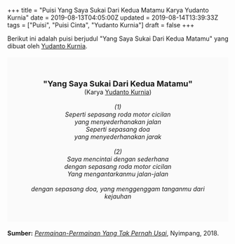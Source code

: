 +++
title = "Puisi Yang Saya Sukai Dari Kedua Matamu Karya Yudanto Kurnia"
date = 2019-08-13T04:05:00Z
updated = 2019-08-14T13:39:33Z
tags = ["Puisi", "Puisi Cinta", "Yudanto Kurnia"]
draft = false
+++

<div dir="ltr" style="text-align: left;" trbidi="on"><div dir="ltr" style="text-align: left;" trbidi="on"><div style="text-align: justify;">Berikut ini adalah puisi berjudul "Yang Saya Sukai Dari Kedua Matamu" yang dibuat oleh <a href="https://nyimpang.com/author/yudanto-kurnia/" target="_blank">Yudanto Kurnia</a>. </div><br /><div style="background: #FAFAFA; font-size: 14px; padding: 50px; text-align: center;"><span style="font-size: 18px;"><b>"Yang Saya Sukai Dari Kedua Matamu"</b></span><br />(Karya <a href="https://www.sekata.web.id/tags/yudanto-kurnia" target="_blank">Yudanto Kurnia</a>) <br /><br /><i>(1)<br />Seperti sepasang roda motor cicilan<br />yang menyederhanakan jalan<br />Seperti sepasang doa<br />yang menyederhanakan jarak<br /><br />(2)<br />Saya mencintai dengan sederhana<br />dengan sepasang roda motor cicilan<br />Yang mengantarkanmu jalan-jalan<br /><br />dengan sepasang doa,</i><i> yang menggenggam tanganmu dari kejauhan</i><br /><i> </i></div></div><br /><b>Sumber:</b> <a href="https://nyimpang.com/sastra/puisi/yudanto-kurnia/permainan-permainan-yang-tak-pernah-usai-puisi-puisi-yudanto-kurnia/" target="_blank"><i>Permainan-Permainan Yang Tak Pernah Usai</i></a>, Nyimpang, 2018.</div>
